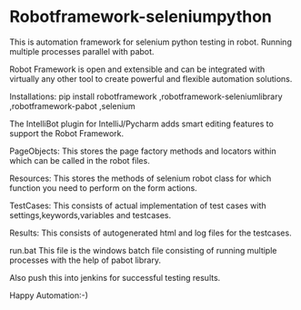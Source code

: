 # Robotframework-seleniumpython
This is automation framework for selenium python testing in robot. Running multiple processes parallel with pabot.

Robot Framework is open and extensible and can be integrated with virtually any other tool to create powerful and flexible automation solutions. 

Installations:
pip install robotframework ,robotframework-seleniumlibrary ,robotframework-pabot ,selenium

The IntelliBot plugin for IntelliJ/Pycharm adds smart editing features to support the Robot Framework.


PageObjects:
This stores the page factory methods and locators within which can be called in the robot files.

Resources:
This stores the methods of selenium robot class for which function you need to perform on the form actions.

TestCases:
This consists of actual implementation of test cases with settings,keywords,variables and testcases.

Results:
This consists of autogenerated html and log files for the testcases.

run.bat
This file is the windows batch file consisting of running multiple processes with the help of pabot library.

Also push this into jenkins for successful testing results.

Happy Automation:-)
